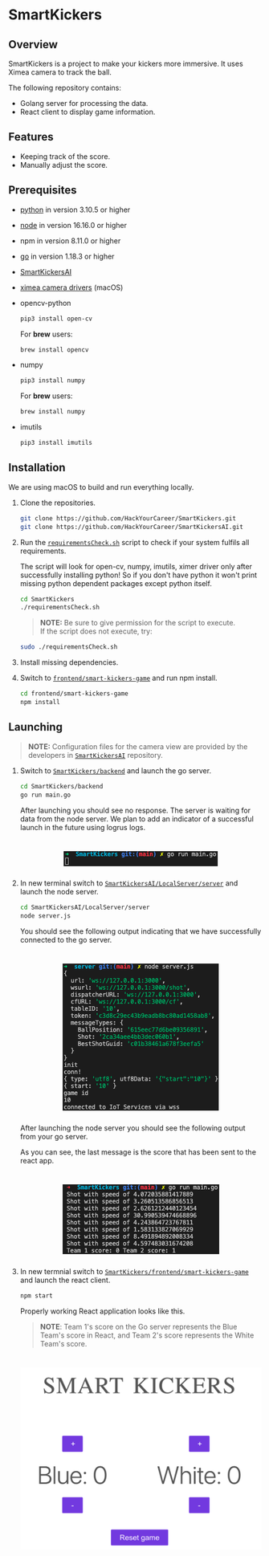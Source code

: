 # SmartKickers

## Overview

SmartKickers is a project to make your kickers more immersive. It uses Ximea camera to track the ball.

The following repository contains:

- Golang server for processing the data.
- React client to display game information.

## Features

- Keeping track of the score.
- Manually adjust the score.

## Prerequisites

- [python](https://www.python.org/downloads/macos/) in version 3.10.5 or higher
- [node](https://nodejs.org/en/download/) in version 16.16.0 or higher
- npm in version 8.11.0 or higher
- [go](https://go.dev/dl/) in version 1.18.3 or higher
- [SmartKickersAI](https://github.com/HackYourCareer/SmartKickersAI)
- [ximea camera drivers](https://www.ximea.com/support/wiki/apis/ximea_macos_software_package) (macOS)
- opencv-python

  ```bash
  pip3 install open-cv
  ```

  For **brew** users:

  ```bash
  brew install opencv
  ```

- numpy

  ```bash
  pip3 install numpy
  ```

  For **brew** users:

  ```bash
  brew install numpy
  ```

- imutils

  ```bash
  pip3 install imutils
  ```

## Installation

We are using macOS to build and run everything locally.

1. Clone the repositories.

   ```bash
   git clone https://github.com/HackYourCareer/SmartKickers.git
   git clone https://github.com/HackYourCareer/SmartKickersAI.git
   ```

2. Run the [`requirementsCheck.sh`](requirementsCheck.sh) script to check if your system fulfils all requirements.

   The script will look for open-cv, numpy, imutils, ximer driver only after successfully installing python! So if you don't have python it won't print missing python dependent packages except python itself.

   ```bash
   cd SmartKickers
   ./requirementsCheck.sh
   ```

   > **NOTE:** Be sure to give permission for the script to execute.<br/>
   > If the script does not execute, try:

   ```bash
   sudo ./requirementsCheck.sh
   ```

3. Install missing dependencies.

4. Switch to [`frontend/smart-kickers-game`](frontend/smart-kickers-game) and run npm install.

   ```bash
   cd frontend/smart-kickers-game
   npm install
   ```

## Launching

> **NOTE:** Configuration files for the camera view are provided by the developers in [`SmartKickersAI`](https://github.com/HackYourCareer/SmartKickersAI/tree/main/LocalServer) repository.

1. Switch to [`SmartKickers/backend`](SmartKickers/backend) and launch the go server.

   ```bash
   cd SmartKickers/backend
   go run main.go
   ```

   After launching you should see no response. The server is waiting for data from the node server. We plan to add an indicator of a successful launch in the future using logrus logs.

   <h1 align="center">
       <img src="assets/goLaunch.png">
   </h1>

2. In new terminal switch to [`SmartKickersAI/LocalServer/server`](SmartKickersAI/LocalServer/server) and launch the node server.

   ```bash
   cd SmartKickersAI/LocalServer/server
   node server.js
   ```

   You should see the following output indicating that we have successfully connected to the go server.

   <h1 align="center">
       <img src="assets/nodeLaunch.png">
   </h1>

   After launching the node server you should see the following output from your go server.

   As you can see, the last message is the score that has been sent to the react app.

   <h1 align="center">
       <img src="assets/goWithNode.png">
   </h1>

3. In new termnial switch to [`SmartKickers/frontend/smart-kickers-game`](SmartKickers/frontend/smart-kickers-game) and launch the react client.

   ```bash
   npm start
   ```

   Properly working React application looks like this.

   > **NOTE**: Team 1's score on the Go server represents the Blue Team's score in React, and Team 2's score represents the White Team's score.

      <h1 align="center">
          <img src="assets/reactApp.png">
      </h1>

   <!-- ## Development
   More details for developers may be provided soon in separate Readme files for the frontend, backend and SmartKickersAI. -->

